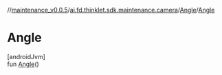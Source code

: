 //[maintenance_v0.0.5](../../../index.md)/[ai.fd.thinklet.sdk.maintenance.camera](../index.md)/[Angle](index.md)/[Angle](-angle.md)

# Angle

[androidJvm]\
fun [Angle](-angle.md)()
